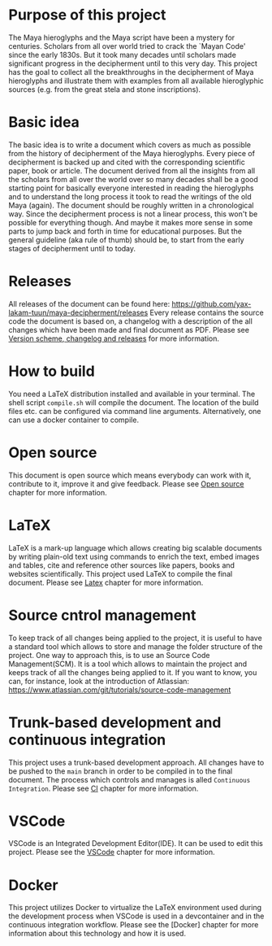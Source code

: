 # Purpose of this project
The Maya hieroglyphs and the Maya script have been a mystery for centuries.
Scholars from all over world tried to crack the `Mayan Code' since the early 1830s.
But it took many decades until scholars made significant progress in the decipherment until to
this very day.
This project has the goal to collect all the breakthroughs in the decipherment of Maya hieroglyphs
and illustrate them with examples from all available hieroglyphic sources 
(e.g. from the great stela and stone inscriptions).

# Basic idea
The basic idea is to write a document which covers as much as possible from the history of 
decipherment of the Maya hieroglyphs.
Every piece of decipherment is backed up and cited with the corresponding scientific paper, book
or article.
The document derived from all the insights from all the scholars from all over the world over
so many decades shall be a good starting point for basically everyone interested in reading
the hieroglyphs and to understand the long process it took to read the writings of the old 
Maya (again).
The document should be roughly written in a chronological way.
Since the decipherment process is not a linear process, this won't be possible for everything 
though. 
And maybe it makes more sense in some parts to jump back and forth in time for educational purposes.
But the general guideline (aka rule of thumb) should be, to start from the early stages of 
decipherment until to today.

# Releases
All releases of the document can be found here: https://github.com/yax-lakam-tuun/maya-decipherment/releases
Every release contains the source code the document is based on, a changelog with a description of the all changes which have been made and final document as PDF.
Please see  [Version scheme, changelog and releases](documentation/releases.md) for more information.

# How to build
You need a LaTeX distribution installed and available in your terminal.
The shell script `compile.sh` will compile the document.
The location of the build files etc. can be configured via command line arguments.
Alternatively, one can use a docker container to compile.

# Open source
This document is open source which means everybody can work with it, contribute to it, improve it and give feedback.
Please see [Open source](documentation/open-source.md) chapter for more information.

# LaTeX
LaTeX is a mark-up language which allows creating big scalable documents by writing
plain-old text using commands to enrich the text, embed images and tables, cite and reference
other sources like papers, books and websites scientifically.
This project used LaTeX to compile the final document.
Please see [Latex](documentation/latex.md) chapter for more information.

# Source cntrol management
To keep track of all changes being applied to the project, it is useful to have a standard tool which allows to store and manage the folder structure of the project.
One way to approach this, is to use an Source Code Management(SCM).
It is a tool which allows to maintain the project and keeps track of all the changes being applied to it.
If you want to know, you can, for instance, look at the introduction of Atlassian: https://www.atlassian.com/git/tutorials/source-code-management

# Trunk-based development and continuous integration
This project uses a trunk-based development approach.
All changes have to be pushed to the `main` branch in order to be compiled in to the final document.
The process which controls and manages is alled `Continuous Integration`.
Please see [CI](documentation/continuous-integration.md) chapter for more information.

# VSCode
VSCode is an Integrated Development Editor(IDE).
It can be used to edit this project.
Please see the [VSCode](documentation/vscode.md) chapter for more information.

# Docker
This project utilizes Docker to virtualize the LaTeX environment used during the development process when VSCode is used in a devcontainer and in the continuous integration workflow.
Please see the [Docker] chapter for more information about this technology and how it is used.

